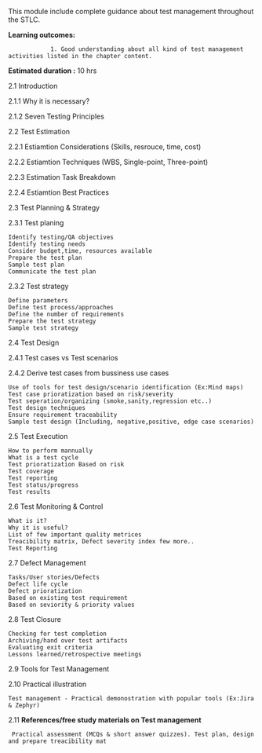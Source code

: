 This module include complete guidance about test management throughout the STLC. 

**Learning outcomes:**

                1. Good understanding about all kind of test management activities listed in the chapter content.
		

**Estimated duration :**  10 hrs


2.1	Introduction

2.1.1	Why it is necessary?

2.1.2	Seven Testing Principles

2.2	Test Estimation

2.2.1	Estiamtion Considerations (Skills, resrouce, time, cost)

2.2.2	Estiamtion Techniques (WBS, Single-point, Three-point)

2.2.3	Estimation Task Breakdown

2.2.4	Estiamtion Best Practices

2.3	Test Planning & Strategy

2.3.1	Test planing

	Identify testing/QA objectives
	Identify testing needs
	Consider budget,time, resources available
	Prepare the test plan
	Sample test plan
	Communicate the test plan
  
2.3.2	Test strategy

	Define parameters
	Define test process/approaches
	Define the number of requirements
	Prepare the test strategy
	Sample test strategy

2.4 	Test Design

2.4.1	Test cases vs Test scenarios

2.4.2	Derive test cases from bussiness use cases

	Use of tools for test design/scenario identification (Ex:Mind maps)
	Test case prioratization based on risk/severity
	Test seperation/organizing (smoke,sanity,regression etc..)
	Test design techniques
	Ensure requirement traceability
	Sample test design (Including, negative,positive, edge case scenarios)

2.5	Test Execution

	How to perform mannually
	What is a test cycle
	Test prioratization Based on risk
	Test coverage
	Test reporting
	Test status/progress
	Test results

2.6	Test Monitoring & Control

	What is it?
	Why it is useful?
	List of few important quality metrices
	Treacibility matrix, Defect severity index few more..
	Test Reporting

2.7	Defect Management

	Tasks/User stories/Defects
	Defect life cycle
	Defect prioratization
	Based on existing test requirement
	Based on seviority & priority values

2.8	Test Closure

	Checking for test completion
	Archiving/hand over test artifacts
	Evaluating exit criteria
	Lessons learned/retrospective meetings

2.9 	Tools for Test Management

2.10	Practical illustration

	Test management - Practical demonostration with popular tools (Ex:Jira & Zephyr)
	
2.11	**References/free study materials on Test management**
	
	 Practical assessment (MCQs & short answer quizzes). Test plan, design and prepare treacibility mat



